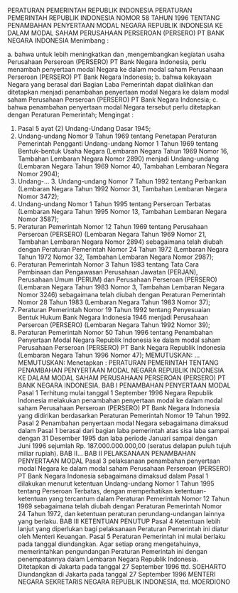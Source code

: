  PERATURAN PEMERINTAH REPUBLIK INDONESIA PERATURAN PEMERINTAH REPUBLIK INDONESIA NOMOR 58 TAHUN 1996 TENTANG PENAMBAHAN PENYERTAAN MODAL NEGARA REPUBLIK INDONESIA KE DALAM MODAL SAHAM PERUSAHAAN PERSEROAN (PERSERO) PT BANK NEGARA INDONESIA
Menimbang :

a. bahwa untuk lebih meningkatkan dan ,mengembangkan kegiatan usaha Perusahaan Perseroan (PERSERO) PT Bank Negara Indonesia, perlu menambah penyertaan modal Negara ke dalam modal saham Perusahaan Perseroan (PERSERO) PT Bank Negara Indonesia;
b. bahwa kekayaan Negara yang berasal dari Bagian Laba Pemerintah dapat dialihkan dan ditetapkan menjadi penambahan penyertaan modal Negara ke dalam modal saham Perusahaan Perseroan (PERSERO) PT Bank Negara Indonesia;
c. bahwa penambahan penyertaan modal Negara tersebut perlu ditetapkan dengan Peraturan Pemerintah;
Mengingat :

1. Pasal 5 ayat (2) Undang-Undang Dasar 1945;
2. Undang-undang Nomor 9 Tahun 1969 tentang Penetapan Peraturan Pemerintah Pengganti Undang-undang Nomor 1 Tahun 1969 tentang Bentuk-bentuk Usaha Negara (Lembaran Negara Tahun 1969 Nomor 16, Tambahan Lembaran Negara Nomor 2890) menjadi Undang-undang (Lembaran Negara Tahun 1969 Nomor 40, Tambahan Lembaran Negara Nomor 2904);
3. Undang-… 3. Undang-undang Nomor 7 Tahun 1992 tentang Perbankan (Lembaran Negara Tahun 1992 Nomor 31, Tambahan Lembaran Negara Nomor 3472);
4. Undang-undang Nomor 1 Tahun 1995 tentang Perseroan Terbatas (Lembaran Negara Tahun 1995 Nomor 13, Tambahan Lembaran Negara Nomor 3587);
5. Peraturan Pemerintah Nomor 12 Tahun 1969 tentang Perusahaan Perseroan (PERSERO) (Lembaran Negara Tahun 1969 Nomor 21, Tambahan Lembaran Negara Nomor 2894) sebagaimana telah diubah dengan Peraturan Pemerintah Nomor 24 Tahun 1972 (Lembaran Negara Tahun 1972 Nomor 32, Tambahan Lembaran Negara Nomor 2987);
6. Peraturan Pemerintah Nomor 3 Tahun 1983 tentang Tata Cara Pembinaan dan Pengawasan Perusahaan Jawatan (PERJAN), Perusahaan Umum (PERUM) dan Perusahaan Perseroan (PERSERO) (Lembaran Negara Tahun 1983 Nomor 3, Tambahan Lembaran Negara Nomor 3246) sebagaimana telah diubah dengan Peraturan Pemerintah Nomor 28 Tahun 1983 (Lembaran Negara Tahun 1983 Nomor 37);
7. Peraturan Pemerintah Nomor 19 Tahun 1992 tentang Penyesuaian Bentuk Hukum Bank Negara Indonesia 1946 menjadi Perusahaan Perseroan (PERSERO) (Lembaran Negara Tahun 1992 Nomor 39);
8. Peraturan Pemerintah Nomor 50 Tahun 1996 tentang Penambahan Penyertaan Modal Negara Republik Indonesia ke dalam modal saham Perusahaan Perseroan (PERSERO) PT Bank Negara Republik Indonesia (Lembaran Negara Tahun 1996 Nomor 47);
MEMUTUSKAN:
 …
MEMUTUSKAN:
 Menetapkan : PERATURAN PEMERINTAH TENTANG PENAMBAHAN PENYERTAAN MODAL NEGARA REPUBLIK INDONESIA KE DALAM MODAL SAHAM PERUSAHAAN PERSEROAN (PERSERO) PT BANK NEGARA INDONESIA.
BAB I PENAMBAHAN PENYERTAAN MODAL
Pasal 1
Terhitung mulai tanggal 1 September 1996 Negara Republik Indonesia melakukan penambahan penyertaan modal ke dalam modal saham Perusahaan Perseroan (PERSERO) PT Bank Negara Indonesia yang didirikan berdasarkan Peraturan Pemerintah Nomor 19 Tahun 1992.
Pasal 2
Penambahan penyertaan modal Negara sebagaimana dimaksud dalam Pasal 1 berasal dari bagian laba pemerintah atas sisa laba sampai dengan 31 Desember 1995 dan laba periode Januari sampai dengan Juni 1996 sejumlah Rp. 187.000.000.000,00 (seratus delapan puluh tujuh miliar rupiah). BAB II…
BAB II PELAKSANAAN PENAMBAHAN PENYERTAAN MODAL
Pasal 3
pelaksanaan penambahan penyertaan modal Negara ke dalam modal saham Perusahaan Perseroan (PERSERO) PT Bank Negara Indonesia sebagaimana dimaksud dalam Pasal 1 dilakukan menurut ketentuan Undang-undang Nomor 1 Tahun 1995 tentang Perseroan Terbatas, dengan memperhatikan ketentuan-ketentuan yang tercantum dalam Peraturan Pemerintah Nomor 12 Tahun 1969 sebagaimana telah diubah dengan Peraturan Pemerintah Nomor 24 Tahun 1972, dan ketentuan peraturan perundang-undangan lainnya yang berlaku.
BAB III KETENTUAN PENUTUP
Pasal 4
Ketentuan lebih lanjut yang diperlukan bagi pelaksanaan Peraturan Pemerintah ini diatur oleh Menteri Keuangan.
Pasal 5
Peraturan Pemerintah ini mulai berlaku pada tanggal diundangkan.
Agar setiap orang mengetahuinya, memerintahkan pengundangan Peraturan Pemerintah ini dengan penempatannya dalam Lembaran Negara Republik Indonesia. Ditetapkan di Jakarta pada tanggal 27 September 1996 ttd. SOEHARTO Diundangkan di Jakarta pada tanggal 27 September 1996 MENTERI NEGARA SEKRETARIS NEGARA REPUBLIK INDONESIA, ttd. MOERDIONO